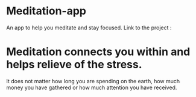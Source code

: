 # Meditation-app
An app to help you meditate and stay focused. Link to the project :

# Meditation connects you within and helps relieve of the stress.
It does not matter how long you are spending on the earth, how much money you have gathered or how much attention you have received.
